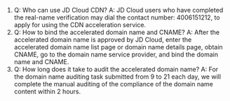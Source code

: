 1. Q: Who can use JD Cloud CDN?
   A: JD Cloud users who have completed the real-name verification may dial the contact number: 4006151212, to apply for using the CDN acceleration service.
2. Q: How to bind the accelerated domain name and CNAME?
   A: After the accelerated domain name is approved by JD Cloud, enter the accelerated domain name list page or domain name details page, obtain CNAME, go to the domain name service provider, and bind the domain name and CNAME.
3. Q: How long does it take to audit the accelerated domain name?
   A: For the domain name auditing task submitted from 9 to 21 each day, we will complete the manual auditing of the compliance of the domain name content within 2 hours.